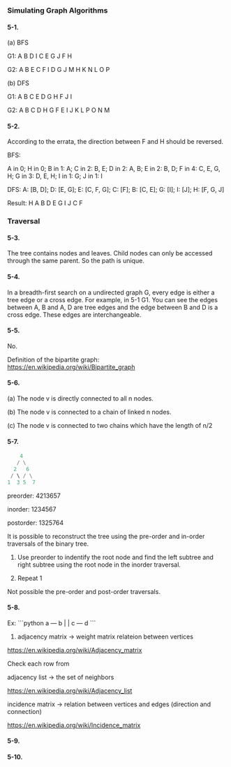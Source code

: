 <h3>Simulating Graph Algorithms</h3>

<h4>5-1.</h4> 

(a) BFS

G1: A B D I C E G J F H

G2: A B E C F I D G J M H K N L O P

(b) DFS

G1: A B C E D G H F J I

G2: A B C D H G F E I J K L P O N M

<h4>5-2.</h4> 

According  to the errata, the direction between F and H should be reversed.

BFS:

A in 0; H in 0; B in 1: A; C in 2: B, E; D in 2: A, B; E in 2: B, D; F in 4: C, E, G, H; G in 3: D, E, H; I in 1: G; J in 1: I

DFS: A: [B, D]; D: [E, G]; E: [C, F, G]; C: [F]; B: [C, E]; G: [I]; I: [J]; H: [F, G, J]

Result: H A B D E G I J C F

<h3>Traversal</h3>

<h4>5-3.</h4> 

The tree contains nodes and leaves. Child nodes can only be accessed through the same parent. So the path is unique.

<h4>5-4.</h4> 

In a breadth-first search on a undirected graph G, every edge is either a tree edge or a cross edge. For example, in 5-1 G1. You can see the edges between A, B and A, D are tree edges and the edge between B and D is a cross edge. These edges are interchangeable.

<h4>5-5.</h4> 

No.

Definition of the bipartite graph: https://en.wikipedia.org/wiki/Bipartite_graph

<h4>5-6.</h4> 

(a) The node v is directly connected to all n nodes.

(b) The node v is connected to a chain of linked n nodes.

(c) The node v is connected to two chains which have the length of n/2

<h4>5-7.</h4> 

```python
    4
   / \
  2   6
 / \ / \
1  3 5  7
```

preorder: 4213657

inorder: 1234567

postorder: 1325764

It is possible to reconstruct the tree using the pre-order and in-order traversals of the binary tree.

1. Use preorder to indentify the root node and find the left subtree and right subtree using the root node in the inorder traversal.

2. Repeat 1

Not possible the pre-order and post-order traversals.

<h4>5-8.</h4> 
Ex:
```python
a — b
|   |
c — d
```

1. adjacency matrix -> weight matrix relateion between vertices

https://en.wikipedia.org/wiki/Adjacency_matrix

Check each row from 

adjacency list -> the set of neighbors

https://en.wikipedia.org/wiki/Adjacency_list

incidence matrix -> relation between vertices and edges (direction and connection)

https://en.wikipedia.org/wiki/Incidence_matrix

<h4>5-9.</h4> 


<h4>5-10.</h4> 


